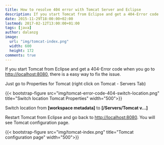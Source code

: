 ```yaml
---
title: How to resolve 404 error with Tomcat Server and Eclipse
description: If you start Tomcat from Eclipse and get a 404-Error code when you go to http://localhost:8080, there is a easy way to fix the issue.
date: 2015-11-29T18:00:00+02:00
lastmod: 2017-02-12T13:00:00+01:00
tags: [java]
author: dalanzg
image:
  url: "img/tomcat-index.png"
  width: 600
  height: 172
comments: true
---
```


If you start Tomcat from Eclipse and get a 404-Error code when you go to [http://localhost:8080](http://localhost:8080), there is a easy way to fix the issue.

Just go to Properties for Tomcat (right click on Tomcat - Servers Tab)

{{< bootstrap-figure src="img/tomcat-error-code-404-switch-location.png" title="Switch location Tomcat Properties" width="500">}}

Switch location from **[workspace metadata]** to **[/Servers/Tomcat v...]**

Restart Tomcat from Eclipse and go back to [http://localhost:8080](http://localhost:8080). You will see Tomcat configuration page.

{{< bootstrap-figure src="img/tomcat-index.png" title="Tomcat configuration page" width="500">}}
